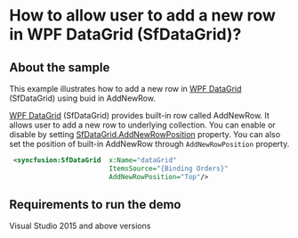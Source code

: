 # How to allow user to add a new row in WPF DataGrid (SfDataGrid)?

## About the sample

This example illustrates how to add a new row in [WPF DataGrid](https://www.syncfusion.com/wpf-ui-controls/datagrid) (SfDataGrid) using buid in AddNewRow.

[WPF DataGrid](https://www.syncfusion.com/wpf-ui-controls/datagrid) (SfDataGrid) provides built-in row called AddNewRow. It allows user to add a new row to underlying collection. You can enable or disable by setting [SfDataGrid.AddNewRowPosition](https://help.syncfusion.com/cr/cref_files/wpf/Syncfusion.SfGrid.WPF~Syncfusion.UI.Xaml.Grid.SfDataGrid~AddNewRowPosition.html) property. You can also set the position of built-in AddNewRow through `AddNewRowPosition` property.

```xml
 <syncfusion:SfDataGrid  x:Name="dataGrid" 
                         ItemsSource="{Binding Orders}" 
                         AddNewRowPosition="Top"/>
```
## Requirements to run the demo
Visual Studio 2015 and above versions
